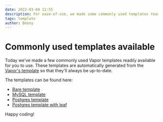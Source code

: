 ```yaml
---
date: 2022-03-04 12:55
description: For ease-of-use, we made some commonly used templates readily available
tags: template
author: Benny
---
```

# Commonly used templates available

Today we've made a few commonly used Vapor templates readily available for you to use. These templates are automatically generated from the [Vapor's template](https://github.com/vapor/template) so that they'll always be up-to-date.  
  
The templates can be found here:  
- [Bare template](https://github.com/vapor/template-bare)  
- [MySQL template](https://github.com/vapor/template-fluent-mysql)  
- [Postgres template](https://github.com/vapor/template-fluent-postgres)  
- [Postgres template with leaf](https://github.com/vapor/template-fluent-postgres-leaf)  

Happy coding!
